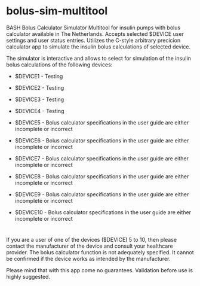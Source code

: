 # bolus-sim-multitool
BASH Bolus Calculator Simulator Multitool for insulin pumps with bolus calculator available in The Netherlands. Accepts selected $DEVICE user settings and user status entries. Utilizes the C-style arbitrary precicion calculator app to simulate the insulin bolus calculations of selected device.

The simulator is interactive and allows to select for simulation of the insulin bolus calculations of the following devices:

- $DEVICE1 - Testing
- $DEVICE2 - Testing
- $DEVICE3 - Testing

- $DEVICE4 - Testing
- $DEVICE5 - Bolus calculator specifications in the user guide are either incomplete or incorrect

- $DEVICE6 - Bolus calculator specifications in the user guide are either incomplete or incorrect
- $DEVICE7 - Bolus calculator specifications in the user guide are either incomplete or incorrect
- $DEVICE8 - Bolus calculator specifications in the user guide are either incomplete or incorrect

- $DEVICE9 - Bolus calculator specifications in the user guide are either incomplete or incorrect

- $DEVICE10 - Bolus calculator specifications in the user guide are either incomplete or incorrect


#
If you are a user of one of the devices ($DEVICE) 5 to 10, then please contact the manufacturer of the device and consult your healthcare provider. The bolus calculator function is not adequately specified. It cannot be confirmed if the device works as intended by the manufacturer. 

Please mind that with this app come no guarantees. Validation before use is highly suggested.








